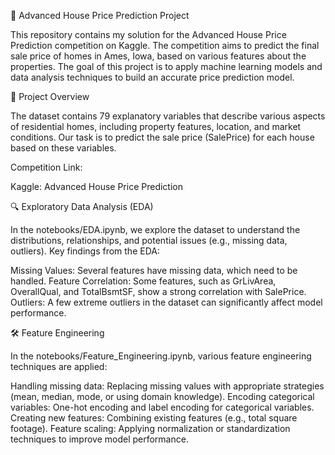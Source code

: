 🏡 Advanced House Price Prediction Project

This repository contains my solution for the Advanced House Price Prediction competition on Kaggle. The competition aims to predict the final sale price of homes in Ames, Iowa, based on various features about the properties. The goal of this project is to apply machine learning models and data analysis techniques to build an accurate price prediction model.


🚀 Project Overview

The dataset contains 79 explanatory variables that describe various aspects of residential homes, including property features, location, and market conditions. Our task is to predict the sale price (SalePrice) for each house based on these variables.


Competition Link:

Kaggle: Advanced House Price Prediction


🔍 Exploratory Data Analysis (EDA)


In the notebooks/EDA.ipynb, we explore the dataset to understand the distributions, relationships, and potential issues (e.g., missing data, outliers). Key findings from the EDA:


Missing Values: Several features have missing data, which need to be handled.
Feature Correlation: Some features, such as GrLivArea, OverallQual, and TotalBsmtSF, show a strong correlation with SalePrice.
Outliers: A few extreme outliers in the dataset can significantly affect model performance.


🛠️ Feature Engineering


In the notebooks/Feature_Engineering.ipynb, various feature engineering techniques are applied:

Handling missing data: Replacing missing values with appropriate strategies (mean, median, mode, or using domain knowledge).
Encoding categorical variables: One-hot encoding and label encoding for categorical variables.
Creating new features: Combining existing features (e.g., total square footage).
Feature scaling: Applying normalization or standardization techniques to improve model performance.
